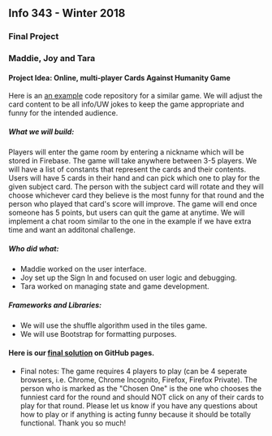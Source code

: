 ## Info 343 - Winter 2018
### Final Project
### Maddie, Joy and Tara

#### Project Idea: Online, multi-player Cards Against Humanity Game

Here is an [an example](https://github.com/jlxp/PretendYoureXyzzy) code repository for a similar game.
We will adjust the card content to be all info/UW jokes to keep the game appropriate and funny for the intended audience.

##### What we will build:
Players will enter the game room by entering a nickname which will be stored in Firebase. The game will take anywhere between 3-5 players. We will have a list of constants that represent the cards and their contents. Users will have 5 cards in their hand and can pick which one to play for the given subject card. The person with the subject card will rotate and they will choose whichever card they believe is the most funny for that round and the person who played that card's score will improve. The game will end once someone has 5 points, but users can quit the game at anytime. We will implement a chat room similar to the one in the example if we have extra time and want an additonal challenge.

##### Who did what:
* Maddie worked on the user interface.
* Joy set up the Sign In and focused on user logic and debugging.
* Tara worked on managing state and game development.

##### Frameworks and Libraries:
* We will use the shuffle algorithm used in the tiles game.
* We will use Bootstrap for formatting purposes.

#### Here is our [final solution](https://info343b-w18.github.io/info343-finalproject/game/#/) on GitHub pages.

* Final notes: The game requires 4 players to play (can be 4 seperate browsers, i.e. Chrome, Chrome Incognito, Firefox, Firefox Private). The person who is marked as the "Chosen One" is the one who chooses the funniest card for the round and should NOT click on any of their cards to play for that round. Please let us know if you have any questions about how to play or if anything is acting funny because it should be totally functional. Thank you so much!
